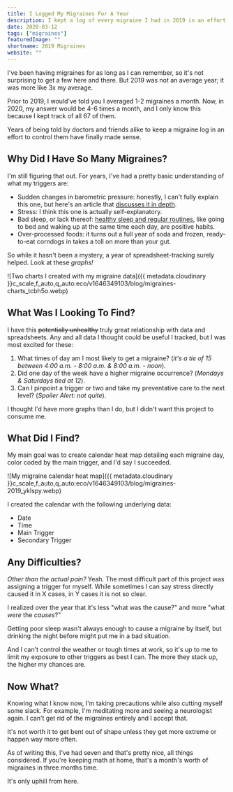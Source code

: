 ```yaml
---
title: I Logged My Migraines For A Year
description: I kept a log of every migraine I had in 2019 in an effort to better understand my triggers and reduce their frequency.
date: 2020-03-12
tags: ["migraines"]
featuredImage: ""
shortname: 2019 Migraines
website: ""
---
```


I've been having migraines for as long as I can remember, so it's not surprising to get a few here and there. But 2019 was not an average year; it was more like 3x my average.

Prior to 2019, I would've told you I averaged 1-2 migraines a month. Now, in 2020, my answer would be 4-6 times a month, and I only know this because I kept track of all 67 of them.

Years of being told by doctors and friends alike to keep a migraine log in an effort to control them have finally made sense.

## Why Did I Have So Many Migraines?

I'm still figuring that out. For years, I've had a pretty basic understanding of what my triggers are:

-   Sudden changes in barometric pressure: honestly, I can't fully explain this one, but here's an article that [discusses it in depth](https://blog.themigrainereliefcenter.com/barometric-pressure-and-migraines-what-you-need-to-know).
-   Stress: I think this one is actually self-explanatory.
-   Bad sleep, or lack thereof: [healthy sleep and regular routines](https://americanmigrainefoundation.org/resource-library/sleep/), like going to bed and waking up at the same time each day, are positive habits.
-   Over-processed foods: it turns out a full year of soda and frozen, ready-to-eat corndogs in takes a toll on more than your gut.

So while it hasn't been a mystery, a year of spreadsheet-tracking surely helped. Look at these _graphs!_

![Two charts I created with my migraine data]({{ metadata.cloudinary }}c_scale,f_auto,q_auto:eco/v1646349103/blog/migraines-charts_tcbh5o.webp)

## What Was I Looking To Find?

I have this ~~potentially unhealthy~~ truly great relationship with data and spreadsheets. Any and all data I thought could be useful I tracked, but I was most excited for these:

1. What times of day am I most likely to get a migraine? (_it's a tie of 15 between 4:00 a.m. - 8:00 a.m. & 8:00 a.m. - noon_).
2. Did one day of the week have a higher migraine occurrence? (_Mondays & Saturdays tied at 12_).
3. Can I pinpoint a trigger or two and take my preventative care to the next level? (_Spoiler Alert: not quite_).

I thought I'd have more graphs than I do, but I didn't want this project to consume me.

## What Did I Find?

My main goal was to create calendar heat map detailing each migraine day, color coded by the main trigger, and I'd say I succeeded.

![My migraine calendar heat map]({{ metadata.cloudinary }}c_scale,f_auto,q_auto:eco/v1646349103/blog/migraines-2019_yklspy.webp)

I created the calendar with the following underlying data:

-   Date
-   Time
-   Main Trigger
-   Secondary Trigger

## Any Difficulties?

_Other than the actual pain?_ Yeah. The most difficult part of this project was assigning a trigger for myself. While sometimes I can say stress directly caused it in X cases, in Y cases it is not so clear.

I realized over the year that it's less "what was the cause?" and more "what _were_ the _causes_?"

Getting poor sleep wasn't always enough to cause a migraine by itself, but drinking the night before might put me in a bad situation.

And I can't control the weather or tough times at work, so it's up to me to limit my exposure to other triggers as best I can. The more they stack up, the higher my chances are.

## Now What?

Knowing what I know now, I'm taking precautions while also cutting myself some slack. For example, I'm meditating more and seeing a neurologist again. I can't get rid of the migraines entirely and I accept that.

It's not worth it to get bent out of shape unless they get more extreme or happen way more often.

As of writing this, I've had seven and that's pretty nice, all things considered. If you're keeping math at home, that's a month's worth of migraines in three months time.

It's only uphill from here.
